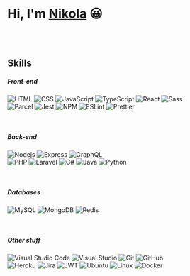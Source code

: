 <h1>
  Hi, I'm 
  <a href="https://niksimon.com" target="_blank">Nikola</a> 😀
</h1>

<br />
<br />

<h2>Skills</h2>

<h5>Front-end</h5>
<p>
  <img alt="HTML" src="https://img.shields.io/badge/HTML-E34F26?logo=html5&style=flat&logoColor=white" />
  <img alt="CSS" src="https://img.shields.io/badge/CSS-1572B6?logo=css3&style=flat&logoColor=white" />
  <img alt="JavaScript" src="https://img.shields.io/badge/JavaScript-F7DF1E?logo=javascript&style=flat&logoColor=black" />
  <img alt="TypeScript" src="https://img.shields.io/badge/-TypeScript-007ACC?style=flat&logo=typescript&logoColor=white" />  
  <img alt="React" src="https://img.shields.io/badge/-React-45b8d8?style=flat&logo=react&logoColor=white" />
  <img alt="Sass" src="https://img.shields.io/badge/-Sass-CC6699?style=flat&logo=sass&logoColor=white" />
  <br />
  <img alt="Parcel" src="https://img.shields.io/badge/-Parcel-e1af7a?style=flat&logo=Parcel&logoColor=white" />
  <img alt="Jest" src="https://img.shields.io/badge/-Jest-C21325?style=flat&logo=Jest&logoColor=white" />
  <img alt="NPM" src="https://img.shields.io/badge/-NPM-CB3837?style=flat&logo=NPM&logoColor=white" />
  <img alt="ESLint" src="https://img.shields.io/badge/-ESLint-4B32C3?style=flat&logo=ESLint&logoColor=white" />
  <img alt="Prettier" src="https://img.shields.io/badge/-Prettier-F7B93E?style=flat&logo=prettier&logoColor=white" />
  <br />
</p>

<br />
<h5>Back-end</h5>
<p>
  <img alt="Nodejs" src="https://img.shields.io/badge/-Nodejs-43853d?style=flat&logo=Node.js&logoColor=white" />
  <img alt="Express" src="https://img.shields.io/badge/-Express-cccccc?style=flat&logo=Express&logoColor=white" />
  <img alt="GraphQL" src="https://img.shields.io/badge/-GraphQL-E10098?style=flat&logo=graphql&logoColor=white" />
  <br />
  <img alt="PHP" src="https://img.shields.io/badge/-PHP-777BB4?style=flat&logo=PHP&logoColor=white" />
  <img alt="Laravel" src="https://img.shields.io/badge/-Laravel-FF2D20?style=flat&logo=Laravel&logoColor=white" />
  <img alt="C#" src="https://img.shields.io/badge/-C_Sharp-239120?style=flat&logo=C+Sharp&logoColor=white" />
  <img alt="Java" src="https://img.shields.io/badge/-Java-007396?style=flat&logo=Java&logoColor=white" />
  <img alt="Python" src="https://img.shields.io/badge/-Python-3776AB?style=flat&logo=Python&logoColor=white" />
</p>
<br />

<h5>Databases</h5>
<p>
  <img alt="MySQL" src="https://img.shields.io/badge/-MySQL-4479A1?style=flat&logo=MySQL&logoColor=white" />
  <img alt="MongoDB" src="https://img.shields.io/badge/-MongoDB-13aa52?style=flat&logo=mongodb&logoColor=white" />
  <img alt="Redis" src="https://img.shields.io/badge/-Redis-DC382D?style=flat&logo=Redis&logoColor=white" />
</p>

<br />
<h5>Other stuff</h5>
<p>
  <img alt="Visual Studio Code" src="https://img.shields.io/badge/-Visual_Studio_Code-007ACC?style=flat&logo=Visual+Studio+Code&logoColor=white" />
  <img alt="Visual Studio" src="https://img.shields.io/badge/-Visual_Studio-5C2D91?style=flat&logo=Visual+Studio&logoColor=white" />
  <img alt="Git" src="https://img.shields.io/badge/-Git-F05032?style=flat&logo=git&logoColor=white" />
  <img alt="GitHub" src="https://img.shields.io/badge/-GitHub-181717?style=flat&logo=GitHub&logoColor=white" />
  <br />
  
  <img alt="Heroku" src="https://img.shields.io/badge/-Heroku-430098?style=flat&logo=Heroku&logoColor=white" />
  <img alt="Jira" src="https://img.shields.io/badge/-Jira-0052CC?style=flat&logo=Jira&logoColor=white" />
  <img alt="JWT" src="https://img.shields.io/badge/-JWT-000000?style=flat&logo=JSON+Web+Tokens&logoColor=white" />
  
  <img alt="Ubuntu" src="https://img.shields.io/badge/-Ubuntu-E95420?style=flat&logo=Ubuntu&logoColor=black" />
  <img alt="Linux" src="https://img.shields.io/badge/-Linux-FCC624?style=flat&logo=Linux&logoColor=black" />
  <img alt="Docker" src="https://img.shields.io/badge/-Docker-46a2f1?style=flat&logo=docker&logoColor=white" />
</p>

<br />

<!--
**niksimon/niksimon** is a ✨ _special_ ✨ repository because its `README.md` (this file) appears on your GitHub profile.

Here are some ideas to get you started:

- 🔭 I’m currently working on ...
- 🌱 I’m currently learning ...
- 👯 I’m looking to collaborate on ...
- 🤔 I’m looking for help with ...
- 💬 Ask me about ...
- 📫 How to reach me: ...
- 😄 Pronouns: ...
- ⚡ Fun fact: ...
-->
